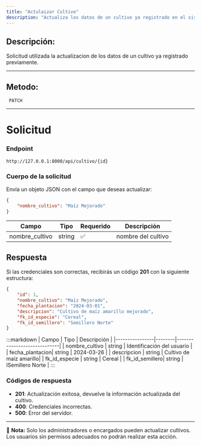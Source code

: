 ```yaml
---
title: "Actulaizar Cultivo"
description: "Actualiza los datos de un cultivo ya registrado en el sistema."
---
```



## Descripción:
Solicitud utilizada la actualizacion de los datos de un cultivo ya registrado previamente.

---


## Metodo: 
```
 PATCH
```
---


# **Solicitud**

### **Endpoint**
```
http://127.0.0.1:8000/api/cultivo/{id}
```

### **Cuerpo de la solicitud**
Envía un objeto JSON con el campo que deseas actualizar:

```json
{
    "nombre_cultivo": "Maíz Mejorado"
}
```

| Campo           | Tipo   | Requerido | Descripción                |
|----------------|--------|-----------|-----------------------------|
| nombre_cultivo | string | ✅        | nombre del cultivo           |


## **Respuesta**

Si las credenciales son correctas, recibirás un código **201** con la siguiente estructura:

```json
{
    "id": 1,
    "nombre_cultivo": "Maíz Mejorado",
    "fecha_plantacion": "2024-03-01",
    "descripcion": "Cultivo de maíz amarillo mejorado",
    "fk_id_especie": "Cereal",
    "fk_id_semillero": "Semillero Norte"
}
```

:::markdown
| Campo           | Tipo   | Descripción                |
|----------------|--------|-----------------------------|
| nombre_cultivo | string | Identificación del usuario  |
| fecha_plantacion| string | 2024-03-26     |
| descripcion    | string | Cultivo de maíz amarillo|
| fk_id_especie  | string | Cereal  |
| fk_id_semillero| string | ISemillero Norte   |
:::


### **Códigos de respuesta**
- **201**: Actualización exitosa, devuelve la información actualizada del cultivo.
- **400**: Credenciales incorrectas.
- **500**: Error del servidor.

---

📄 **Nota:** Solo los administradores o encargados pueden actualizar cultivos. Los usuarios sin permisos adecuados no podrán realizar esta acción.



